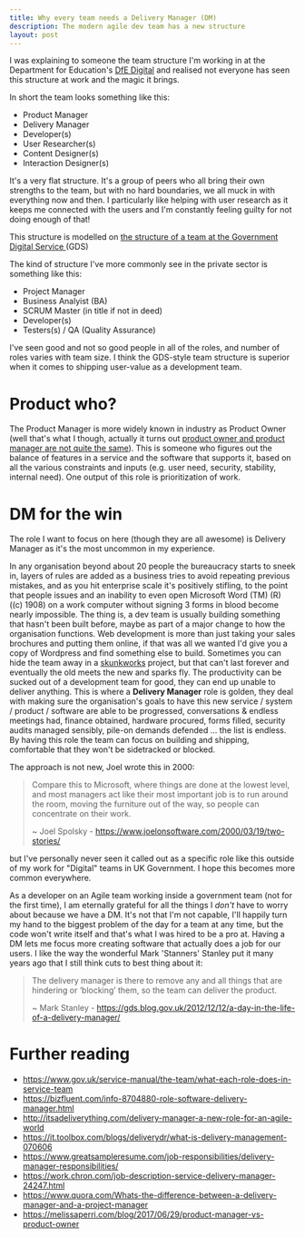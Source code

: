 ```yaml
---
title: Why every team needs a Delivery Manager (DM)
description: The modern agile dev team has a new structure
layout: post
---
```


I was explaining to someone the team structure I'm working in at the Department
for Education's [DfE Digital](https://dfedigital.blog.gov.uk/) and realised not
everyone has seen this structure at work and the magic it brings.

In short the team looks something like this:

* Product Manager
* Delivery Manager
* Developer(s)
* User Researcher(s)
* Content Designer(s)
* Interaction Designer(s)

It's a very flat structure. It's a group of peers who all bring their own
strengths to the team, but with no hard boundaries, we all muck in with
everything now and then. I particularly like helping with user research as it
keeps me connected with the users and I'm constantly feeling guilty for not
doing enough of that!

This structure is modelled on [the structure of a team at the Government
Digital Service
](https://www.gov.uk/service-manual/the-team/what-each-role-does-in-service-team)(GDS)

The kind of structure I've more commonly see in the private sector is something like this:

* Project Manager
* Business Analyist (BA)
* SCRUM Master (in title if not in deed)
* Developer(s)
* Testers(s) / QA (Quality Assurance)

I've seen good and not so good people in all of the roles, and number of roles
varies with team size. I think the GDS-style team structure is superior
when it comes to shipping user-value as a development team.

# Product who?

The Product Manager is more widely known in industry as Product Owner (well
that's what I though, actually it turns out [product owner and product manager
are not quite the
same](https://melissaperri.com/blog/2017/06/29/product-manager-vs-product-owner)).
This is someone who figures out the balance of features in a service and the
software that supports it, based on all the various constraints and inputs
(e.g. user need, security, stability, internal need). One output of this role
is prioritization of work.

# DM for the win

The role I want to focus on here (though they are all awesome) is Delivery
Manager as it's the most uncommon in my experience.

In any organisation beyond about 20 people the bureaucracy starts to sneek in,
layers of rules are added as a business tries to avoid repeating previous
mistakes, and as you hit enterprise scale it's positively stifling, to the
point that people issues and an inability to even open Microsoft Word (TM) (R)
((c) 1908) on a work computer without signing 3 forms in blood become nearly
impossible. The thing is, a dev team is usually building something that hasn't
been built before, maybe as part of a major change to how the organisation
functions. Web development is more than just taking your sales brochures and
putting them online, if that was all we wanted I'd give you a copy of Wordpress
and find something else to build. Sometimes you can hide the team away in a
[skunkworks](https://en.wikipedia.org/wiki/Skunk_Works) project, but that can't
last forever and eventually the old meets the new and sparks fly. The
productivity can be sucked out of a development team for good, they can end up
unable to deliver anything. This is where a **Delivery Manager** role is golden,
they deal with making sure the organisation's goals to have this new service /
system / product / software are able to be progressed, conversations & endless
meetings had, finance obtained, hardware procured, forms filled, security
audits managed sensibly, pile-on demands defended ... the list is endless. By
having this role the team can focus on building and shipping, comfortable that
they won't be sidetracked or blocked.

The approach is not new, Joel wrote this in 2000:

> Compare this to Microsoft, where things are done at the lowest level, and
> most managers act like their most important job is to run around the room,
> moving the furniture out of the way, so people can concentrate on their work.
>
> ~ Joel Spolsky -
> <https://www.joelonsoftware.com/2000/03/19/two-stories/>

but I've personally never seen it called out as a specific role like this
outside of my work for "Digital" teams in UK Government. I hope this becomes
more common everywhere.

As a developer on an Agile team working inside a government team (not for the
first time), I am eternally grateful for all the things I *don't* have to worry
about because we have a DM. It's not that I'm not capable, I'll happily turn my
hand to the biggest problem of the day for a team at any time, but the code
won't write itself and that's what I was hired to be a pro at. Having a DM lets
me focus more creating software that actually does a job for our users. I like
the way the wonderful Mark 'Stanners' Stanley put it many years ago that I
still think cuts to best thing about it:

> The delivery manager is there to remove any and all things that are hindering
> or ‘blocking’ them, so the team can deliver the product.
>
> ~ Mark Stanley -
> <https://gds.blog.gov.uk/2012/12/12/a-day-in-the-life-of-a-delivery-manager/>


# Further reading

* <https://www.gov.uk/service-manual/the-team/what-each-role-does-in-service-team>
* <https://bizfluent.com/info-8704880-role-software-delivery-manager.html>
* <http://itsadeliverything.com/delivery-manager-a-new-role-for-an-agile-world>
* <https://it.toolbox.com/blogs/deliverydr/what-is-delivery-management-070606>
* <https://www.greatsampleresume.com/job-responsibilities/delivery-manager-responsibilities/>
* <https://work.chron.com/job-description-service-delivery-manager-24247.html>
* <https://www.quora.com/Whats-the-difference-between-a-delivery-manager-and-a-project-manager>
* <https://melissaperri.com/blog/2017/06/29/product-manager-vs-product-owner>
